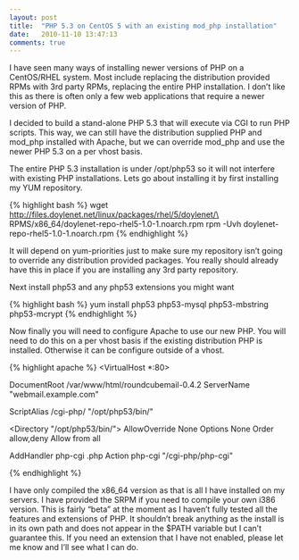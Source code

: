 ```yaml
---
layout: post
title:  "PHP 5.3 on CentOS 5 with an existing mod_php installation"
date:   2010-11-10 13:47:13
comments: true
---
```


I have seen many ways of installing newer versions of PHP on a CentOS/RHEL system. Most include replacing the distribution provided RPMs with 3rd party RPMs, replacing the entire PHP installation. I don’t like this as there is often only a few web applications that require a newer version of PHP.

I decided to build a stand-alone PHP 5.3 that will execute via CGI to run PHP scripts. This way, we can still have the distribution supplied PHP and mod_php installed with Apache, but we can override mod_php and use the newer PHP 5.3 on a per vhost basis.

The entire PHP 5.3 installation is under /opt/php53 so it will not interfere with existing PHP installations. Lets go about installing it by first installing my YUM repository.

{% highlight bash %}
wget http://files.doylenet.net/linux/packages/rhel/5/doylenet/\
  RPMS/x86_64/doylenet-repo-rhel5-1.0-1.noarch.rpm
rpm -Uvh doylenet-repo-rhel5-1.0-1.noarch.rpm
{% endhighlight %}

It will depend on yum-priorities just to make sure my repository isn’t going to override any distribution provided packages. You really should already have this in place if you are installing any 3rd party repository.

Next install php53 and any php53 extensions you might want

{% highlight bash %}
yum install php53 php53-mysql php53-mbstring php53-mcrypt
{% endhighlight %}

Now finally you will need to configure Apache to use our new PHP. You will need to do this on a per vhost basis if the existing distribution PHP is installed. Otherwise it can be configure outside of a vhost.

{% highlight apache %}
<VirtualHost *:80>

  DocumentRoot /var/www/html/roundcubemail-0.4.2
  ServerName "webmail.example.com"

  <IfModule alias_module>
    ScriptAlias /cgi-php/ "/opt/php53/bin/"
  </IfModule>

  <Directory "/opt/php53/bin/">
    AllowOverride None
    Options None
    Order allow,deny
    Allow from all
  </Directory>

  AddHandler php-cgi .php
  Action php-cgi "/cgi-php/php-cgi"

</VirtualHost>
{% endhighlight %}

I have only compiled the x86_64 version as that is all I have installed on my servers. I have provided the SRPM if you need to compile your own i386 version. This is fairly “beta” at the moment as I haven’t fully tested all the features and extensions of PHP. It shouldn’t break anything as the install is in its own path and does not appear in the $PATH variable but I can’t guarantee this. If you need an extension that I have not enabled, please let me know and I’ll see what I can do.